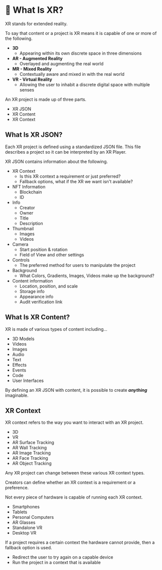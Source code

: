# 🧊 What Is XR?

XR stands for extended reality.

To say that content or a project is XR means it is capable of one or more of the following.

* **3D**
  * Appearing within its own discrete space in three dimensions
* **AR - Augmented Reality**
  * Overlayed and augmenting the real world
* **MR - Mixed Reality**
  * Contextually aware and mixed in with the real world
* **VR - Virtual Reality**
  * Allowing the user to inhabit a discrete digital space with multiple senses

An XR project is made up of three parts.

* XR JSON
* XR Content
* XR Context

## What Is XR JSON?

Each XR project is defined using a standardized JSON file. This file describes a project so it can be interpreted by an XR Player.

XR JSON contains information about the following.

* XR Context
  * Is this XR context a requirement or just preferred?
  * Fallback options, what if the XR we want isn't available?
* NFT Information
  * Blockchain
  * ID
* Info
  * Creator
  * Owner
  * Title
  * Description
* Thumbnail
  * Images
  * Videos
* Camera
  * Start position & rotation
  * Field of View and other settings
* Controls
  * The preferred method for users to manipulate the project
* Background
  * What Colors, Gradients, Images, Videos make up the background?
* Content information
  * Location, position, and scale
  * Storage info
  * Appearance info
  * Audit verification link

## What Is XR Content?

XR is made of various types of content including...

* 3D Models
* Videos
* Images
* Audio
* Text
* Effects
* Events
* Code
* User Interfaces

By defining an XR JSON with content, it is possible to create _**anything**_ imaginable.

## XR Context

XR context refers to the way you want to interact with an XR project.

* 3D
* VR
* AR Surface Tracking
* AR Wall Tracking
* AR Image Tracking
* AR Face Tracking
* AR Object Tracking

Any XR project can change between these various XR context types.

Creators can define whether an XR context is a requirement or a preference.

Not every piece of hardware is capable of running each XR context.

* Smartphones
* Tablets
* Personal Computers
* AR Glasses
* Standalone VR
* Desktop VR

If a project requires a certain context the hardware cannot provide, then a fallback option is used.

* Redirect the user to try again on a capable device
* Run the project in a context that is available
